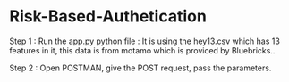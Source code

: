# Risk-Based-Authetication


Step 1 :  Run the app.py python file :
          It is using the hey13.csv which has 13 features in it, this data is from motamo which is proviced by Bluebricks..
          
          
          
Step 2 :  Open POSTMAN, give the POST request, pass the parameters.

          
